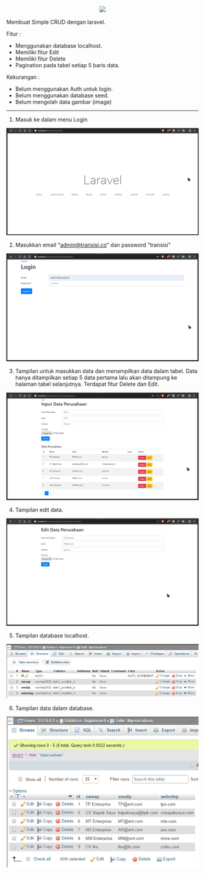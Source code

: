 <p align="center"><img src="https://res.cloudinary.com/dtfbvvkyp/image/upload/v1566331377/laravel-logolockup-cmyk-red.svg" width="400"></p>

Membuat Simple CRUD dengan laravel.

Fitur :
+ Menggunakan database localhost.
+ Memiliki fitur Edit
+ Memiliki fitur Delete
+ Pagination pada tabel setiap 5 baris data.

Kekurangan :
- Belum menggunakan Auth untuk login.
- Belum menggunakan database seed.
- Belum mengolah data gambar (image)
----------------------------------------------------------------------------------------------------------------

1. Masuk ke dalam menu Login
<p align="center">
  <img src="https://github.com/dioob/Simple-CRUD-Laravel/blob/master/Screenshot_16.png">
</p>

2. Masukkan email "admin@transisi.co" dan password "transisi"
<p align="center">
  <img src="https://github.com/dioob/Simple-CRUD-Laravel/blob/master/Screenshot_18.png">
</p>

3. Tampilan untuk masukkan data dan menampilkan data dalam tabel. Data hanya ditampilkan setiap 5 data pertama lalu akan ditampung ke halaman tabel selanjutnya. Terdapat fitur Delete dan Edit.
<p align="center">
  <img src="https://github.com/dioob/Simple-CRUD-Laravel/blob/master/Screenshot_19.png">
</p>

4. Tampilan edit data.
<p align="center">
  <img src="https://github.com/dioob/Simple-CRUD-Laravel/blob/master/Screenshot_20.png">
</p>

5. Tampilan database localhost.
<p align="center">
  <img src="https://github.com/dioob/Simple-CRUD-Laravel/blob/master/Screenshot_21.png">
</p>

6. Tampilan data dalam database.
<p align="center">
  <img src="https://github.com/dioob/Simple-CRUD-Laravel/blob/master/Screenshot_22.png">
</p>

